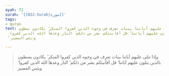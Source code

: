 ```yaml
---
ayah: 72
surah: '[[022-Surah|سورة]]'
tags:
- quran
text: وإذا تتلى عليهم آياتنا بينات تعرف في وجوه الذين كفروا المنكر ۖ يكادون يسطون
  بالذين يتلون عليهم آياتنا ۗ قل أفأنبئكم بشر من ذلكم ۗ النار وعدها الله الذين كفروا
  ۖ وبئس المصير

---
```

> وإذا تتلى عليهم آياتنا بينات تعرف في وجوه الذين كفروا المنكر ۖ يكادون يسطون بالذين يتلون عليهم آياتنا ۗ قل أفأنبئكم بشر من ذلكم ۗ النار وعدها الله الذين كفروا ۖ وبئس المصير
